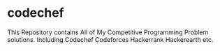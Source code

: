 # codechef
This Repository contains All of My Competitive Programming Problem solutions. 
Including
Codechef
Codeforces
Hackerrank
Hackerearth
 etc. 
